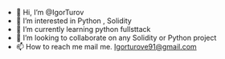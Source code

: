 - 👋 Hi, I’m @IgorTurov
- 👀 I’m interested in Python , Solidity 
- 🌱 I’m currently learning python fullsttack
- 💞️ I’m looking to collaborate on any Solidity or Python project
- 📫 How to reach me  mail me. Igorturove91@gmail.com

<!---
IgorTurov/IgorTurov is a ✨ special ✨ repository because its `README.md` (this file) appears on your GitHub profile.
You can click the Preview link to take a look at your changes.
--->
